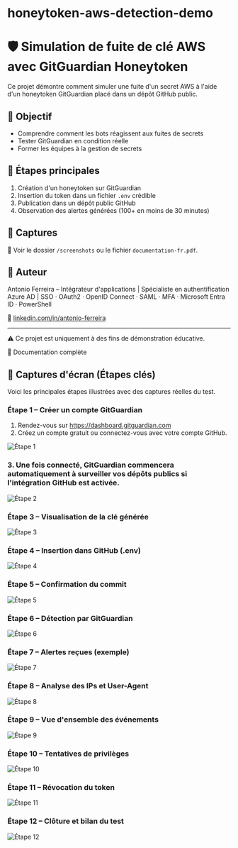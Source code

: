# honeytoken-aws-detection-demo

# 🛡️ Simulation de fuite de clé AWS avec GitGuardian Honeytoken

Ce projet démontre comment simuler une fuite d'un secret AWS à l'aide d'un honeytoken GitGuardian placé dans un dépôt GitHub public.

## 🎯 Objectif

- Comprendre comment les bots réagissent aux fuites de secrets
- Tester GitGuardian en condition réelle
- Former les équipes à la gestion de secrets

## 🧪 Étapes principales

1. Création d'un honeytoken sur GitGuardian
2. Insertion du token dans un fichier `.env` crédible
3. Publication dans un dépôt public GitHub
4. Observation des alertes générées (100+ en moins de 30 minutes)

## 📸 Captures

📂 Voir le dossier `/screenshots` ou le fichier `documentation-fr.pdf`.

## 🧠 Auteur

Antonio Ferreira – Intégrateur d'applications | Spécialiste en authentification Azure AD | SSO · OAuth2 · OpenID Connect · SAML · MFA · Microsoft Entra ID · PowerShell

🔗 [linkedin.com/in/antonio-ferreira](https://www.linkedin.com/in/antoniofos/)

---

⚠️ Ce projet est uniquement à des fins de démonstration éducative.

📘 Documentation complète

## 📸 Captures d'écran (Étapes clés)

Voici les principales étapes illustrées avec des captures réelles du test.

### Étape 1 – Créer un compte GitGuardian
1.	Rendez-vous sur https://dashboard.gitguardian.com
2.	Créez un compte gratuit ou connectez-vous avec votre compte GitHub.
 
![Étape 1](screenshots/1.png)

### 3.	Une fois connecté, GitGuardian commencera automatiquement à surveiller vos dépôts publics si l'intégration GitHub est activée.
![Étape 2](screenshots/2.png)

### Étape 3 – Visualisation de la clé générée
![Étape 3](screenshots/3.png)

### Étape 4 – Insertion dans GitHub (.env)
![Étape 4](screenshots/4.png)

### Étape 5 – Confirmation du commit
![Étape 5](screenshots/5.png)

### Étape 6 – Détection par GitGuardian
![Étape 6](screenshots/6.png)

### Étape 7 – Alertes reçues (exemple)
![Étape 7](screenshots/7.png)

### Étape 8 – Analyse des IPs et User-Agent
![Étape 8](screenshots/8.png)

### Étape 9 – Vue d'ensemble des événements
![Étape 9](screenshots/9.png)

### Étape 10 – Tentatives de privilèges
![Étape 10](screenshots/10.png)

### Étape 11 – Révocation du token
![Étape 11](screenshots/11.png)

### Étape 12 – Clôture et bilan du test
![Étape 12](screenshots/12.png)
